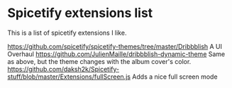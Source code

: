 # Spicetify extensions list
This is a list of spicetify extensions I like.

https://github.com/spicetify/spicetify-themes/tree/master/Dribbblish
	A UI Overhaul
https://github.com/JulienMaille/dribbblish-dynamic-theme
	Same as above, but the theme changes with the album cover's color.
https://github.com/daksh2k/Spicetify-stuff/blob/master/Extensions/fullScreen.js
	Adds a nice full screen mode

